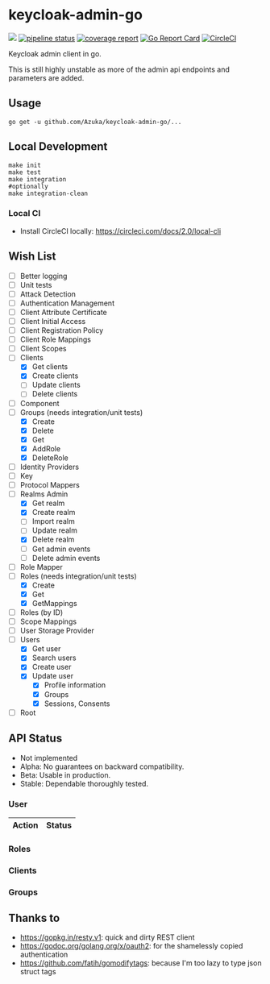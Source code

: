 # keycloak-admin-go

[![](https://godoc.org/github.com/Azuka/keycloak-admin-go/pkg/keycloak?status.svg)](http://godoc.org/github.com/Azuka/keycloak-admin-go/pkg/keycloak)
[![pipeline status](https://gitlab.com/Azuka/keycloak-admin-go/badges/master/pipeline.svg)](https://gitlab.com/Azuka/keycloak-admin-go/commits/master)
[![coverage report](https://gitlab.com/Azuka/keycloak-admin-go/badges/master/coverage.svg)](https://gitlab.com/Azuka/keycloak-admin-go/commits/master)
[![Go Report Card](https://goreportcard.com/badge/github.com/Azuka/keycloak-admin-go)](https://goreportcard.com/report/github.com/Azuka/keycloak-admin-go)
[![CircleCI](https://circleci.com/gh/Azuka/keycloak-admin-go.svg?style=svg)](https://circleci.com/gh/Azuka/keycloak-admin-go)

Keycloak admin client in go.

This is still highly unstable as more of the admin api endpoints and parameters are added.

## Usage
```shell
go get -u github.com/Azuka/keycloak-admin-go/...
```

## Local Development
```shell
make init
make test
make integration
#optionally
make integration-clean
```
### Local CI
- Install CircleCI locally: https://circleci.com/docs/2.0/local-cli

## Wish List
- [ ] Better logging
- [ ] Unit tests
- [ ] Attack Detection
- [ ] Authentication Management
- [ ] Client Attribute Certificate
- [ ] Client Initial Access
- [ ] Client Registration Policy
- [ ] Client Role Mappings
- [ ] Client Scopes
- [ ] Clients
    - [x] Get clients
    - [x] Create clients
    - [ ] Update clients
    - [ ] Delete clients
- [ ] Component
- [ ] Groups (needs integration/unit tests)
    - [x] Create
    - [x] Delete
    - [x] Get
    - [x] AddRole
    - [x] DeleteRole
- [ ] Identity Providers
- [ ] Key
- [ ] Protocol Mappers
- [ ] Realms Admin
    - [x] Get realm
    - [x] Create realm
    - [ ] Import realm
    - [ ] Update realm
    - [x] Delete realm
    - [ ] Get admin events
    - [ ] Delete admin events
- [ ] Role Mapper
- [ ] Roles (needs integration/unit tests)
    - [x] Create
    - [x] Get
    - [x] GetMappings
- [ ] Roles (by ID)
- [ ] Scope Mappings
- [ ] User Storage Provider
- [ ] Users
    - [x] Get user
    - [x] Search users
    - [x] Create user
    - [x] Update user
        - [x] Profile information
        - [x] Groups
        - [x] Sessions, Consents
- [ ] Root

## API Status

* Not implemented
* Alpha: No guarantees on backward compatibility.
* Beta: Usable in production.
* Stable: Dependable thoroughly tested.

### User

Action   | Status
-------- | -------

### Roles

### Clients

### Groups

## Thanks to
- https://gopkg.in/resty.v1: quick and dirty REST client
- https://godoc.org/golang.org/x/oauth2: for the shamelessly copied authentication
- https://github.com/fatih/gomodifytags: because I'm too lazy to type json struct tags
